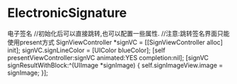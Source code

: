 # ElectronicSignature
电子签名
//初始化后可以直接跳转,也可以配置一些属性.
//注意:跳转签名界面只能使用present方式
SignViewController *signVC = [[SignViewController alloc] init];
    signVC.signLineColor = [UIColor blueColor];
    [self presentViewController:signVC animated:YES completion:nil];
    [signVC signResultWithBlock:^(UIImage *signImage) {
        self.signImageView.image = signImage;
    }];
